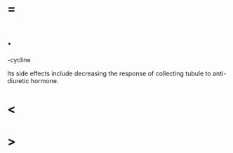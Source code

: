 # =

# .

-cycline

Its side effects include decreasing the response of collecting tubule to anti-diuretic hormone.

# <

# >
